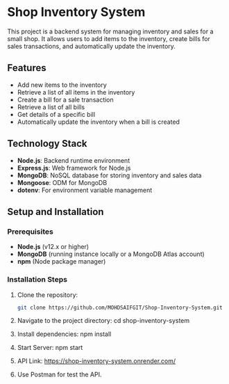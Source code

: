 # Shop Inventory System

This project is a backend system for managing inventory and sales for a small shop. It allows users to add items to the inventory, create bills for sales transactions, and automatically update the inventory.

## Features

- Add new items to the inventory
- Retrieve a list of all items in the inventory
- Create a bill for a sale transaction
- Retrieve a list of all bills
- Get details of a specific bill
- Automatically update the inventory when a bill is created

## Technology Stack

- **Node.js**: Backend runtime environment
- **Express.js**: Web framework for Node.js
- **MongoDB**: NoSQL database for storing inventory and sales data
- **Mongoose**: ODM for MongoDB
- **dotenv**: For environment variable management

## Setup and Installation

### Prerequisites

- **Node.js** (v12.x or higher)
- **MongoDB** (running instance locally or a MongoDB Atlas account)
- **npm** (Node package manager)

### Installation Steps

1. Clone the repository:
   ```bash
   git clone https://github.com/MOHDSAIFGIT/Shop-Inventory-System.git

2. Navigate to the project directory:
    cd shop-inventory-system

3. Install dependencies:
    npm install

4. Start Server:
    npm start

5. API Link:
    https://shop-inventory-system.onrender.com/
    
6. Use Postman for test the API.
